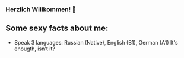 ### Herzlich Willkommen! 👋

## Some sexy facts about me:
* Speak 3 languages: Russian (Native), English (B1), German (A1)
It's enougth, isn't it?
<!--
**Kohaikaa/Kohaikaa** is a ✨ _special_ ✨ repository because its `README.md` (this file) appears on your GitHub profile.

Here are some ideas to get you started:

- 🔭 I’m currently working on ...
- 🌱 I’m currently learning ...
- 👯 I’m looking to collaborate on ...
- 🤔 I’m looking for help with ...
- 💬 Ask me about ...
- 📫 How to reach me: ...
- 😄 Pronouns: ...
- ⚡ Fun fact: ...
-->
